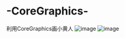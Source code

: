# -CoreGraphics-
利用CoreGraphics画小黄人
![image](https://github.com/zhwe130205/-CoreGraphics-/blob/master/iOS%20Simulator%20Screen%20Shot%202015年6月10日%20下午9.48.05.png)
![image](https://github.com/zhwe130205/-CoreGraphics-/blob/master/iOS%20Simulator%20Screen%20Shot%202015年6月10日%20下午9.49.34.png)
